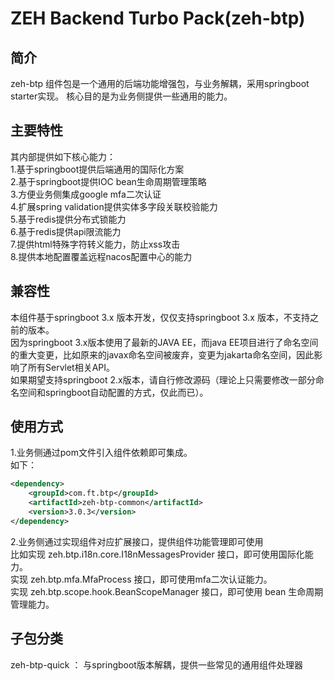 # ZEH Backend Turbo Pack(zeh-btp)

## 简介
zeh-btp 组件包是一个通用的后端功能增强包，与业务解耦，采用springboot starter实现。
核心目的是为业务侧提供一些通用的能力。

## 主要特性
其内部提供如下核心能力：  
1.基于springboot提供后端通用的国际化方案   
2.基于springboot提供IOC bean生命周期管理策略   
3.方便业务侧集成google mfa二次认证   
4.扩展spring validation提供实体多字段关联校验能力   
5.基于redis提供分布式锁能力   
6.基于redis提供api限流能力   
7.提供html特殊字符转义能力，防止xss攻击   
8.提供本地配置覆盖远程nacos配置中心的能力     

## 兼容性
本组件基于springboot 3.x 版本开发，仅仅支持springboot 3.x 版本，不支持之前的版本。      
因为springboot 3.x版本使用了最新的JAVA EE，而java EE项目进行了命名空间的重大变更，比如原来的javax命名空间被废弃，变更为jakarta命名空间，因此影响了所有Servlet相关API。       
如果期望支持springboot 2.x版本，请自行修改源码（理论上只需要修改一部分命名空间和springboot自动配置的方式，仅此而已）。      

## 使用方式
1.业务侧通过pom文件引入组件依赖即可集成。   
如下：   
```xml
<dependency>
    <groupId>com.ft.btp</groupId>
    <artifactId>zeh-btp-common</artifactId>
    <version>3.0.3</version>
</dependency>
```
2.业务侧通过实现组件对应扩展接口，提供组件功能管理即可使用      
比如实现 zeh.btp.i18n.core.I18nMessagesProvider 接口，即可使用国际化能力。   
实现 zeh.btp.mfa.MfaProcess 接口，即可使用mfa二次认证能力。   
实现 zeh.btp.scope.hook.BeanScopeManager 接口，即可使用 bean 生命周期管理能力。   


## 子包分类
zeh-btp-quick ： 与springboot版本解耦，提供一些常见的通用组件处理器